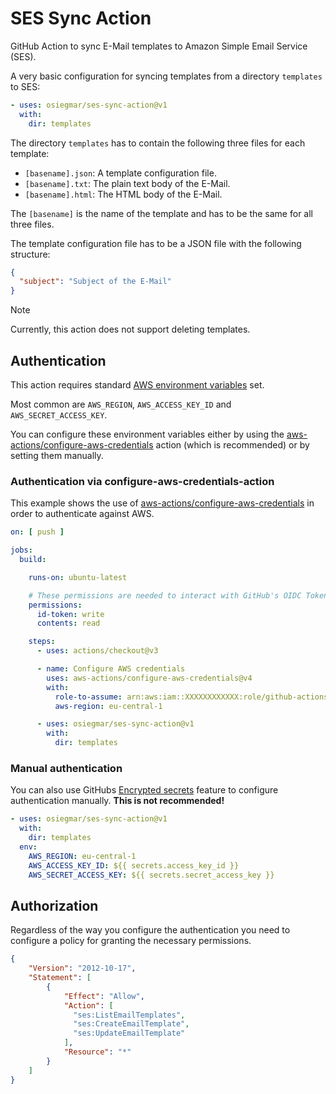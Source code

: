 # SES Sync Action

GitHub Action to sync E-Mail templates to Amazon Simple Email Service (SES).

A very basic configuration for syncing templates from a directory `templates` to SES:

```yaml
- uses: osiegmar/ses-sync-action@v1
  with:
    dir: templates
```

The directory `templates` has to contain the following three files for each template:

- `[basename].json`: A template configuration file.
- `[basename].txt`: The plain text body of the E-Mail.
- `[basename].html`: The HTML body of the E-Mail.

The `[basename]` is the name of the template and has to be the same for all three files.

The template configuration file has to be a JSON file with the following structure:

```json
{
  "subject": "Subject of the E-Mail"
}
```

> [!NOTE]  
> Currently, this action does not support deleting templates.

## Authentication

This action requires
standard [AWS environment variables](https://docs.aws.amazon.com/sdkref/latest/guide/settings-reference.html#EVarSettings)
set.

Most common are `AWS_REGION`, `AWS_ACCESS_KEY_ID` and `AWS_SECRET_ACCESS_KEY`.

You can configure these environment variables either by using the
[aws-actions/configure-aws-credentials](https://github.com/marketplace/actions/configure-aws-credentials-action-for-github-actions)
action (which is recommended) or by setting them manually.

### Authentication via configure-aws-credentials-action

This example shows the use
of [aws-actions/configure-aws-credentials](https://github.com/marketplace/actions/configure-aws-credentials-action-for-github-actions)
in order to authenticate against AWS.

```yaml
on: [ push ]

jobs:
  build:

    runs-on: ubuntu-latest

    # These permissions are needed to interact with GitHub's OIDC Token endpoint.
    permissions:
      id-token: write
      contents: read

    steps:
      - uses: actions/checkout@v3

      - name: Configure AWS credentials
        uses: aws-actions/configure-aws-credentials@v4
        with:
          role-to-assume: arn:aws:iam::XXXXXXXXXXXX:role/github-actions
          aws-region: eu-central-1

      - uses: osiegmar/ses-sync-action@v1
        with:
          dir: templates
```

### Manual authentication

You can also use
GitHubs [Encrypted secrets](https://docs.github.com/de/actions/security-guides/encrypted-secrets)
feature to configure authentication manually. **This is not recommended!**

```yaml
- uses: osiegmar/ses-sync-action@v1
  with:
    dir: templates
  env:
    AWS_REGION: eu-central-1
    AWS_ACCESS_KEY_ID: ${{ secrets.access_key_id }}
    AWS_SECRET_ACCESS_KEY: ${{ secrets.secret_access_key }}
```

## Authorization

Regardless of the way you configure the authentication you need to configure
a policy for granting the necessary permissions.

```json
{
    "Version": "2012-10-17",
    "Statement": [
        {
            "Effect": "Allow",
            "Action": [
              "ses:ListEmailTemplates",
              "ses:CreateEmailTemplate",
              "ses:UpdateEmailTemplate"
            ],
            "Resource": "*"
        }
    ]
}
```
